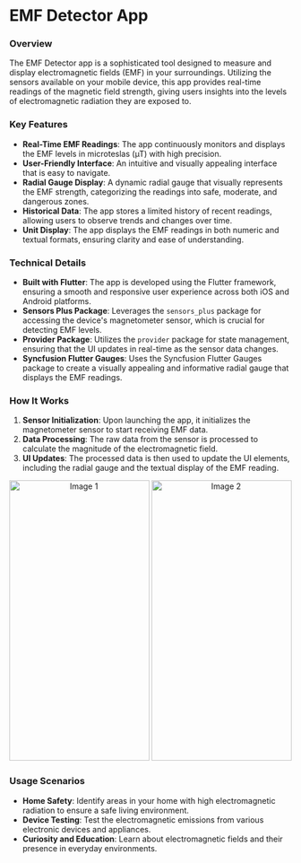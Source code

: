 

# EMF Detector App

### Overview
The EMF Detector app is a sophisticated tool designed to measure and display electromagnetic fields (EMF) in your surroundings. Utilizing the sensors available on your mobile device, this app provides real-time readings of the magnetic field strength, giving users insights into the levels of electromagnetic radiation they are exposed to.

### Key Features

- **Real-Time EMF Readings**: The app continuously monitors and displays the EMF levels in microteslas (µT) with high precision.
- **User-Friendly Interface**: An intuitive and visually appealing interface that is easy to navigate.
- **Radial Gauge Display**: A dynamic radial gauge that visually represents the EMF strength, categorizing the readings into safe, moderate, and dangerous zones.
- **Historical Data**: The app stores a limited history of recent readings, allowing users to observe trends and changes over time.
- **Unit Display**: The app displays the EMF readings in both numeric and textual formats, ensuring clarity and ease of understanding.

### Technical Details

- **Built with Flutter**: The app is developed using the Flutter framework, ensuring a smooth and responsive user experience across both iOS and Android platforms.
- **Sensors Plus Package**: Leverages the `sensors_plus` package for accessing the device's magnetometer sensor, which is crucial for detecting EMF levels.
- **Provider Package**: Utilizes the `provider` package for state management, ensuring that the UI updates in real-time as the sensor data changes.
- **Syncfusion Flutter Gauges**: Uses the Syncfusion Flutter Gauges package to create a visually appealing and informative radial gauge that displays the EMF readings.

### How It Works

1. **Sensor Initialization**: Upon launching the app, it initializes the magnetometer sensor to start receiving EMF data.
2. **Data Processing**: The raw data from the sensor is processed to calculate the magnitude of the electromagnetic field.
3. **UI Updates**: The processed data is then used to update the UI elements, including the radial gauge and the textual display of the EMF reading.
<p align="center">
  <img src="https://github.com/user-attachments/assets/e77f5b34-a2ed-4f4f-93b0-d490334af040" alt="Image 1" width="250"height=500>

  
  <img src="https://github.com/user-attachments/assets/86453a94-e30b-4b71-8f35-9dc92b3f0449" alt="Image 2" width="250" height=500>
</p>


### Usage Scenarios

- **Home Safety**: Identify areas in your home with high electromagnetic radiation to ensure a safe living environment.
- **Device Testing**: Test the electromagnetic emissions from various electronic devices and appliances.
- **Curiosity and Education**: Learn about electromagnetic fields and their presence in everyday environments.

